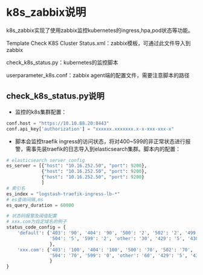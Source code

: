 # k8s_zabbix说明
k8s_zabbix实现了使用zabbix监控kubernetes的ingress,hpa,pod状态等功能。

Template Check K8S Cluster Status.xml：zabbix模板，可通过此文件导入到zabbix

check_k8s_status.py：kubernetes的监控脚本

userparameter_k8s.conf：zabbix agent端的配置文件，需要注意脚本的路径

## check_k8s_status.py说明

* 监控的k8s集群配置：
```python
conf.host = "https://10.10.88.20:8443"
conf.api_key['authorization'] = "xxxxxx.xxxxxxx.x-x-xxx-xxx-x"
```
* 脚本会监控traefik ingress的访问状态，将对400~599的非正常状态进行报警，需事先装traefik的日志导入到elasticsearch集群。脚本内的配置：
```python
# elasticsearch server config
es_server = [{"host": "10.16.252.50", "port": 9200},
             {"host": "10.16.252.50", "port": 9200},
             {"host": "10.16.252.50", "port": 9200}
             ]
# 索引名
es_index = "logstash-traefik-ingress-lb-*"
# es查询间隔,ms
es_query_duration = 60000

# 状态码报警及阈值配置
# xxx.com为自定域名的例子
status_code_config = {
    'default': {'403': '90', '404': '90', '500': '2', '502': '2', '499': '70', '406': '70', '503': '5',
                '504': '5', '599': '2', 'other': '30', '429': '5', '430': '1'
                },
    'xxx.com': {'403': '100', '404': '100', '500': '70', '502': '70', '499': '100', '406': '80', '503': '70',
                '504': '70', '599': '0', 'other': '60', '429': '5', '430': '1'
                }
}
```

